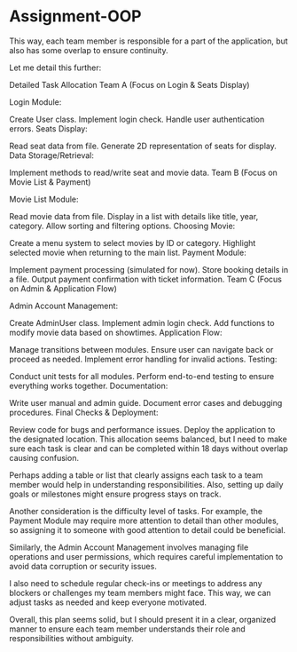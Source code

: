 # Assignment-OOP
This way, each team member is responsible for a part of the application, but also has some overlap to ensure continuity.

Let me detail this further:

Detailed Task Allocation
Team A (Focus on Login & Seats Display)

Login Module:

Create User class.
Implement login check.
Handle user authentication errors.
Seats Display:

Read seat data from file.
Generate 2D representation of seats for display.
Data Storage/Retrieval:

Implement methods to read/write seat and movie data.
Team B (Focus on Movie List & Payment)

Movie List Module:

Read movie data from file.
Display in a list with details like title, year, category.
Allow sorting and filtering options.
Choosing Movie:

Create a menu system to select movies by ID or category.
Highlight selected movie when returning to the main list.
Payment Module:

Implement payment processing (simulated for now).
Store booking details in a file.
Output payment confirmation with ticket information.
Team C (Focus on Admin & Application Flow)

Admin Account Management:

Create AdminUser class.
Implement admin login check.
Add functions to modify movie data based on showtimes.
Application Flow:

Manage transitions between modules.
Ensure user can navigate back or proceed as needed.
Implement error handling for invalid actions.
Testing:

Conduct unit tests for all modules.
Perform end-to-end testing to ensure everything works together.
Documentation:

Write user manual and admin guide.
Document error cases and debugging procedures.
Final Checks & Deployment:

Review code for bugs and performance issues.
Deploy the application to the designated location.
This allocation seems balanced, but I need to make sure each task is clear and can be completed within 18 days without overlap causing confusion.

Perhaps adding a table or list that clearly assigns each task to a team member would help in understanding responsibilities. Also, setting up daily goals or milestones might ensure progress stays on track.

Another consideration is the difficulty level of tasks. For example, the Payment Module may require more attention to detail than other modules, so assigning it to someone with good attention to detail could be beneficial.

Similarly, the Admin Account Management involves managing file operations and user permissions, which requires careful implementation to avoid data corruption or security issues.

I also need to schedule regular check-ins or meetings to address any blockers or challenges my team members might face. This way, we can adjust tasks as needed and keep everyone motivated.

Overall, this plan seems solid, but I should present it in a clear, organized manner to ensure each team member understands their role and responsibilities without ambiguity.
